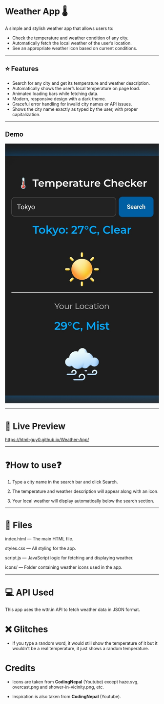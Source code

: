 # Weather App 🌡️

A simple and stylish weather app that allows users to:

- Check the temperature and weather condition of any city.
- Automatically fetch the local weather of the user’s location.
- See an appropriate weather icon based on current conditions.

---

## ⭐ Features

- Search for any city and get its temperature and weather description.
- Automatically shows the user’s local temperature on page load.
- Animated loading bars while fetching data.
- Modern, responsive design with a dark theme.
- Graceful error handling for invalid city names or API issues.
- Shows the city name exactly as typed by the user, with proper capitalization.

---

## Demo

![Weather App Demo](example.png)

---

# 🔴 Live Preview 

https://html-guy0.github.io/Weather-App/

---

# ❓How to use❓

1. Type a city name in the search bar and click Search.


2. The temperature and weather description will appear along with an icon.


3. Your local weather will display automatically below the search section.




---

# 📑 Files

index.html — The main HTML file.

styles.css — All styling for the app.

script.js — JavaScript logic for fetching and displaying weather.

icons/ — Folder containing weather icons used in the app.



---

# 💻 API Used

This app uses the wttr.in API to fetch weather data in JSON format.

# ❌ Glitches

- If you type a random word, it would still show the temperature of it but it wouldn't be a real temperature, it just shows a random temperature.

# Credits

- Icons are taken from **CodingNepal** (Youtube) except haze.svg, overcast.png and shower-in-vicinity.png, etc.

- Inspiration is also taken from **CodingNepal** (Youtube).
